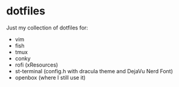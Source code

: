 # dotfiles
Just my collection of dotfiles for:
- vim
- fish
- tmux
- conky
- rofi (xResources)
- st-terminal (config.h with dracula theme and DejaVu Nerd Font)
- openbox (where I still use it)
